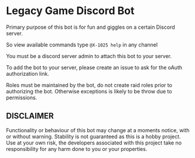 # Legacy Game Discord Bot

Primary purpose of this bot is for fun and giggles on a certain Discord server.

So view available commands type `@X-1025 help` in any channel

You must be a discord server admin to attach this bot to your server.

To add the bot to your server, please create an issue to ask for the oAuth authorization link.

Roles must be maintained by the bot, do not create raid roles prior to authorizing the bot.
Otherwise exceptions is likely to be throw due to permissions.

## DISCLAIMER
Functionality or behaviour of this bot may change at a moments notice, with or without warning.
Stability is not guaranteed as this is a hobby project.
Use at your own risk, the developers associated with this project take no responsibility for any harm done to you or your properties.
